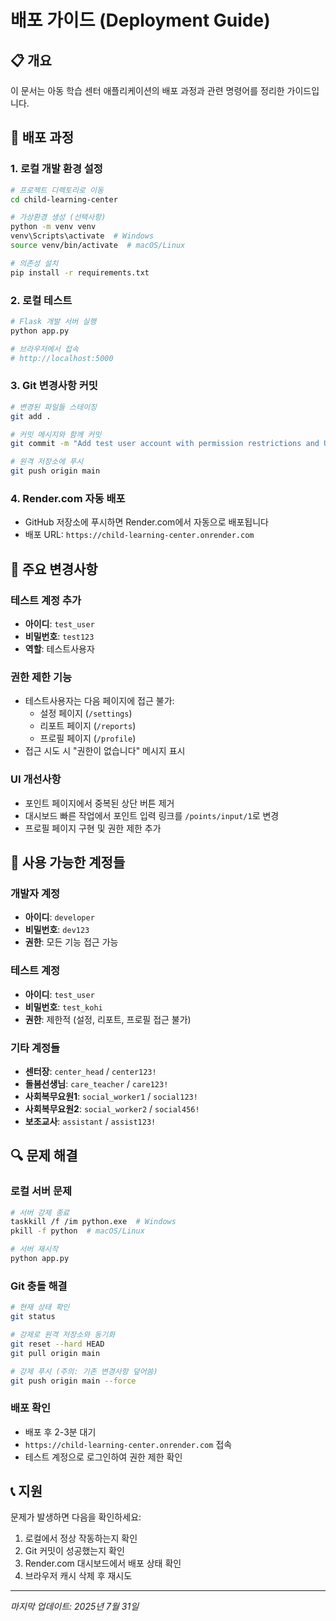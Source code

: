 # 배포 가이드 (Deployment Guide)

## 📋 개요
이 문서는 아동 학습 센터 애플리케이션의 배포 과정과 관련 명령어를 정리한 가이드입니다.

## 🚀 배포 과정

### 1. 로컬 개발 환경 설정
```bash
# 프로젝트 디렉토리로 이동
cd child-learning-center

# 가상환경 생성 (선택사항)
python -m venv venv
venv\Scripts\activate  # Windows
source venv/bin/activate  # macOS/Linux

# 의존성 설치
pip install -r requirements.txt
```

### 2. 로컬 테스트
```bash
# Flask 개발 서버 실행
python app.py

# 브라우저에서 접속
# http://localhost:5000
```

### 3. Git 변경사항 커밋
```bash
# 변경된 파일들 스테이징
git add .

# 커밋 메시지와 함께 커밋
git commit -m "Add test user account with permission restrictions and UI improvements"

# 원격 저장소에 푸시
git push origin main
```

### 4. Render.com 자동 배포
- GitHub 저장소에 푸시하면 Render.com에서 자동으로 배포됩니다
- 배포 URL: `https://child-learning-center.onrender.com`

## 🔧 주요 변경사항

### 테스트 계정 추가
- **아이디**: `test_user`
- **비밀번호**: `test123`
- **역할**: 테스트사용자

### 권한 제한 기능
- 테스트사용자는 다음 페이지에 접근 불가:
  - 설정 페이지 (`/settings`)
  - 리포트 페이지 (`/reports`)
  - 프로필 페이지 (`/profile`)
- 접근 시도 시 "권한이 없습니다" 메시지 표시

### UI 개선사항
- 포인트 페이지에서 중복된 상단 버튼 제거
- 대시보드 빠른 작업에서 포인트 입력 링크를 `/points/input/1`로 변경
- 프로필 페이지 구현 및 권한 제한 추가

## 📝 사용 가능한 계정들

### 개발자 계정
- **아이디**: `developer`
- **비밀번호**: `dev123`
- **권한**: 모든 기능 접근 가능

### 테스트 계정
- **아이디**: `test_user`
- **비밀번호**: `test_kohi`
- **권한**: 제한적 (설정, 리포트, 프로필 접근 불가)

### 기타 계정들
- **센터장**: `center_head` / `center123!`
- **돌봄선생님**: `care_teacher` / `care123!`
- **사회복무요원1**: `social_worker1` / `social123!`
- **사회복무요원2**: `social_worker2` / `social456!`
- **보조교사**: `assistant` / `assist123!`

## 🔍 문제 해결

### 로컬 서버 문제
```bash
# 서버 강제 종료
taskkill /f /im python.exe  # Windows
pkill -f python  # macOS/Linux

# 서버 재시작
python app.py
```

### Git 충돌 해결
```bash
# 현재 상태 확인
git status

# 강제로 원격 저장소와 동기화
git reset --hard HEAD
git pull origin main

# 강제 푸시 (주의: 기존 변경사항 덮어씀)
git push origin main --force
```

### 배포 확인
- 배포 후 2-3분 대기
- `https://child-learning-center.onrender.com` 접속
- 테스트 계정으로 로그인하여 권한 제한 확인

## 📞 지원
문제가 발생하면 다음을 확인하세요:
1. 로컬에서 정상 작동하는지 확인
2. Git 커밋이 성공했는지 확인
3. Render.com 대시보드에서 배포 상태 확인
4. 브라우저 캐시 삭제 후 재시도

---
*마지막 업데이트: 2025년 7월 31일* 